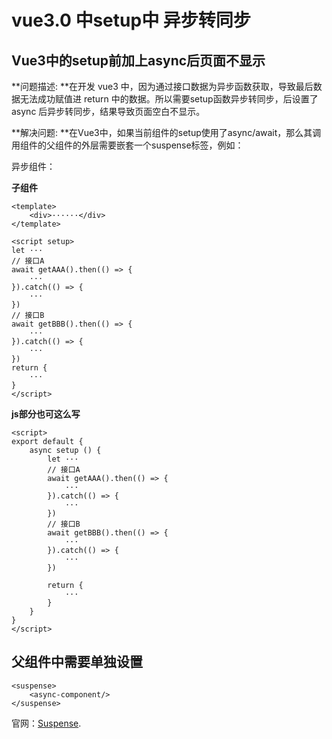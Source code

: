 # vue3.0 中setup中 异步转同步

## Vue3中的setup前加上async后页面不显示

**问题描述: **在开发 vue3 中，因为通过接口数据为异步函数获取，导致最后数据无法成功赋值进 return 中的数据。所以需要setup函数异步转同步，后设置了async 后异步转同步，结果导致页面空白不显示。

**解决问题: **在Vue3中，如果当前组件的setup使用了async/await，那么其调用组件的父组件的外层需要嵌套一个suspense标签，例如：

异步组件：

**子组件**

```vue
<template>
    <div>······</div>
</template>

<script setup>
let ···
// 接口A
await getAAA().then(() => {
    ···
}).catch(() => {
    ···
})
// 接口B
await getBBB().then(() => {
    ···
}).catch(() => {
    ···
})
return {
    ···
}
</script>
```

**js部分也可这么写**

```vue
<script>
export default {
    async setup () {
        let ···
        // 接口A
        await getAAA().then(() => {
            ···
        }).catch(() => {
            ···
        })
        // 接口B
        await getBBB().then(() => {
            ···
        }).catch(() => {
            ···
        })

        return {
            ···
        }
    }
}
</script>
```

## 父组件中需要单独设置

```vue
<suspense>
    <async-component/>
</suspense>
```

官网：[Suspense](https://cn.vuejs.org/guide/built-ins/suspense.html).